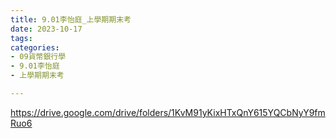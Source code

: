 ```yaml
---
title: 9.01李怡庭_上學期期末考
date: 2023-10-17
tags: 
categories:
- 09貨幣銀行學
- 9.01李怡庭
- 上學期期末考

---
```

https://drive.google.com/drive/folders/1KvM91yKixHTxQnY615YQCbNyY9fmRuo6
